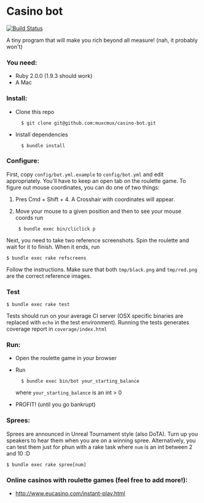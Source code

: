 # Casino bot

[![Build Status](https://travis-ci.org/muxcmux/casino-bot.png?branch=master)](https://travis-ci.org/muxcmux/casino-bot)

A tiny program that will make you rich beyond all measure! (nah, it probably won't)

### You need:

* Ruby 2.0.0 (1.9.3 should work)
* A Mac

### Install:

* Clone this repo

        $ git clone git@github.com:muxcmux/casino-bot.git

* Install dependencies
        
        $ bundle install

### Configure:

First, copy `config/bot.yml.example` to `config/bot.yml` and edit appropriately. You'll have to keep an open tab on the roulette game. To figure out mouse coordinates, you can do one of two things:

1. Pres Cmd + Shift + 4. A Crosshair with coordinates will appear.
2. Move your mouse to a given position and then to see your mouse coords run
        
        $ bundle exec bin/cliclick p

Next, you need to take two reference screenshots. Spin the roulette and wait for it to finish. When it ends, run 
    
    $ bundle exec rake refscreens
    
Follow the instructions. Make sure that both `tmp/black.png` and `tmp/red.png` are the correct reference images.

### Test

    $ bundle exec rake test
    
Tests should run on your average CI server (OSX specific binaries are replaced with `echo` in the test environment). Running the tests generates coverage report in `coverage/index.html`

### Run:

* Open the roulette game in your browser
* Run 
        
        $ bundle exec bin/bot your_starting_balance
        
  where `your_starting_balance` is an int > 0

* PROFIT! (until you go bankrupt)

### Sprees:

Sprees are announced in Unreal Tournament style (also DoTA). Turn up you speakers to hear them when you are on a winning spree. Alternatively, you can test them just for phun with a rake task where `num` is an int between 2 and 10 :D

    $ bundle exec rake spree[num]

### Online casinos with roulette games (feel free to add more!):

* http://www.eucasino.com/instant-play.html